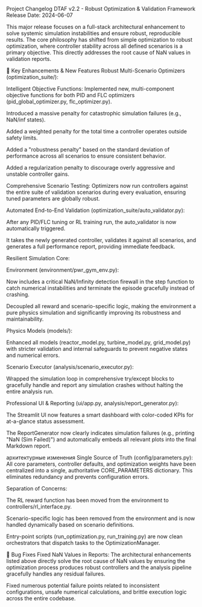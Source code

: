 Project Changelog
DTAF v2.2 - Robust Optimization & Validation Framework
Release Date: 2024-06-07

This major release focuses on a full-stack architectural enhancement to solve systemic simulation instabilities and ensure robust, reproducible results. The core philosophy has shifted from simple optimization to robust optimization, where controller stability across all defined scenarios is a primary objective. This directly addresses the root cause of NaN values in validation reports.

🚀 Key Enhancements & New Features
Robust Multi-Scenario Optimizers (optimization_suite/):

Intelligent Objective Functions: Implemented new, multi-component objective functions for both PID and FLC optimizers (pid_global_optimizer.py, flc_optimizer.py).

Introduced a massive penalty for catastrophic simulation failures (e.g., NaN/inf states).

Added a weighted penalty for the total time a controller operates outside safety limits.

Added a "robustness penalty" based on the standard deviation of performance across all scenarios to ensure consistent behavior.

Added a regularization penalty to discourage overly aggressive and unstable controller gains.

Comprehensive Scenario Testing: Optimizers now run controllers against the entire suite of validation scenarios during every evaluation, ensuring tuned parameters are globally robust.

Automated End-to-End Validation (optimization_suite/auto_validator.py):

After any PID/FLC tuning or RL training run, the auto_validator is now automatically triggered.

It takes the newly generated controller, validates it against all scenarios, and generates a full performance report, providing immediate feedback.

Resilient Simulation Core:

Environment (environment/pwr_gym_env.py):

Now includes a critical NaN/Infinity detection firewall in the step function to catch numerical instabilities and terminate the episode gracefully instead of crashing.

Decoupled all reward and scenario-specific logic, making the environment a pure physics simulation and significantly improving its robustness and maintainability.

Physics Models (models/):

Enhanced all models (reactor_model.py, turbine_model.py, grid_model.py) with stricter validation and internal safeguards to prevent negative states and numerical errors.

Scenario Executor (analysis/scenario_executor.py):

Wrapped the simulation loop in comprehensive try/except blocks to gracefully handle and report any simulation crashes without halting the entire analysis run.

Professional UI & Reporting (ui/app.py, analysis/report_generator.py):

The Streamlit UI now features a smart dashboard with color-coded KPIs for at-a-glance status assessment.

The ReportGenerator now clearly indicates simulation failures (e.g., printing "NaN (Sim Failed)") and automatically embeds all relevant plots into the final Markdown report.

архитектурные изменения
Single Source of Truth (config/parameters.py): All core parameters, controller defaults, and optimization weights have been centralized into a single, authoritative CORE_PARAMETERS dictionary. This eliminates redundancy and prevents configuration errors.

Separation of Concerns:

The RL reward function has been moved from the environment to controllers/rl_interface.py.

Scenario-specific logic has been removed from the environment and is now handled dynamically based on scenario definitions.

Entry-point scripts (run_optimization.py, run_training.py) are now clean orchestrators that dispatch tasks to the OptimizationManager.

🐛 Bug Fixes
Fixed NaN Values in Reports: The architectural enhancements listed above directly solve the root cause of NaN values by ensuring the optimization process produces robust controllers and the analysis pipeline gracefully handles any residual failures.

Fixed numerous potential failure points related to inconsistent configurations, unsafe numerical calculations, and brittle execution logic across the entire codebase.